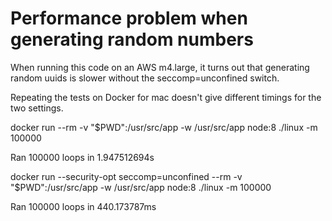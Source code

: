 # Performance problem when generating random numbers

When running this code on an AWS m4.large, it turns out that generating random uuids is slower without the seccomp=unconfined switch.

Repeating the tests on Docker for mac doesn't give different timings for the two settings.

docker run --rm -v "$PWD":/usr/src/app -w /usr/src/app node:8 ./linux -m 100000

Ran 100000 loops in 1.947512694s

docker run --security-opt seccomp=unconfined --rm -v "$PWD":/usr/src/app -w /usr/src/app node:8 ./linux -m 100000

Ran 100000 loops in 440.173787ms